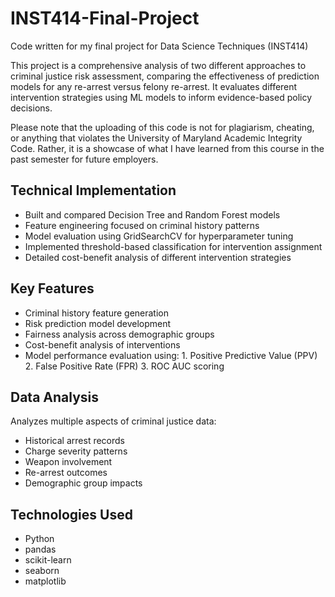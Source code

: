 # INST414-Final-Project
Code written for my final project for Data Science Techniques (INST414)

This project is a comprehensive analysis of two different approaches to criminal justice risk assessment, comparing the effectiveness of prediction models for any re-arrest versus felony re-arrest. It evaluates different intervention strategies using ML models to inform evidence-based policy decisions.

Please note that the uploading of this code is not for plagiarism, cheating, or anything that violates the University of Maryland Academic Integrity Code. Rather, it is a showcase of what I have learned from this course in the past semester for future employers.

## Technical Implementation
- Built and compared Decision Tree and Random Forest models
- Feature engineering focused on criminal history patterns
- Model evaluation using GridSearchCV for hyperparameter tuning
- Implemented threshold-based classification for intervention assignment
- Detailed cost-benefit analysis of different intervention strategies

## Key Features
- Criminal history feature generation
- Risk prediction model development
- Fairness analysis across demographic groups
- Cost-benefit analysis of interventions
- Model performance evaluation using: 1. Positive Predictive Value (PPV) 2. False Positive Rate (FPR) 3. ROC AUC scoring

## Data Analysis
Analyzes multiple aspects of criminal justice data:
- Historical arrest records
- Charge severity patterns
- Weapon involvement
- Re-arrest outcomes
- Demographic group impacts

## Technologies Used
- Python
- pandas
- scikit-learn
- seaborn
- matplotlib
